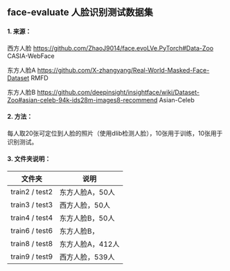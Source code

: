## face-evaluate 人脸识别测试数据集

#### 1. 来源：

西方人脸  https://github.com/ZhaoJ9014/face.evoLVe.PyTorch#Data-Zoo CASIA-WebFace

东方人脸A https://github.com/X-zhangyang/Real-World-Masked-Face-Dataset RMFD

东方人脸B https://github.com/deepinsight/insightface/wiki/Dataset-Zoo#asian-celeb-94k-ids28m-images8-recommend Asian-Celeb

#### 2. 方法：

每人取20张可定位到人脸的照片（使用dlib检测人脸），10张用于训练，10张用于识别测试。

#### 3. 文件夹说明：

| 文件夹         | 说明             |
| -------------- | ---------------- |
| train2 / test2 | 东方人脸A，50人  |
| train3 / test3 | 西方人脸，50人   |
| train4 / test4 | 东方人脸B，50人  |
| train6 / test6 | 东方人脸B，      |
| train8 / test8 | 东方人脸A，412人 |
| train9 / test9 | 西方人脸，539人  |

